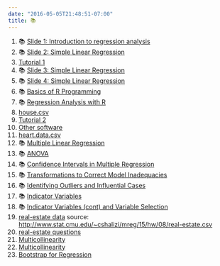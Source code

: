 ```yaml
---
date: "2016-05-05T21:48:51-07:00"
title: 📚
---
```





1.   📚 [Slide 1: Introduction to regression analysis](/regression/regression1.html) 
2.   📚 [Slide 2: Simple Linear Regression](/regression/regression2.html)
3. [Tutorial 1](/regression/tutorial_1.pdf)
4. 📚 [Slide 3: Simple Linear Regression](/regression/regression3.html)
5. 📚 [Slide 4: Simple Linear Regression](/regression/regression4.html)
6. 📚 [Basics of R Programming](/regression/regression5.html)
7. 📚 [Regression Analysis with R](/regression/SimpleLinearRegression2.html)
8. [house.csv](/regression/house.csv)
9. [Tutorial 2](/regression/tutorial2.pdf)
10. [Other software](/regression/othersoftware.html)
11. [heart.data.csv](/regression/heart.data.csv)
12. 📚 [Multiple Linear Regression](/regression/regression6.html)
13. 📚 [ANOVA](/regression/regression7.html)
14. 📚 [Confidence Intervals in Multiple Regression](/regression/regression8.html)
15. 📚 [Transformations to Correct Model Inadequacies](/regression/regression9.html)
16. 📚 [Identifying Outliers and Influential Cases](/regression/regression10.html)
17. 📚 [Indicator Variables](/regression/regression11.html)
18. 📚 [Indicator Variables (cont) and Variable Selection](/regression/regression12.pdf)
19. [real-estate data](/regression/real-estate.csv)
source: http://www.stat.cmu.edu/~cshalizi/mreg/15/hw/08/real-estate.csv
20. [real-estate questions](/regression/variableSelectionproblem.pdf)
21. [Multicollinearity](/regression/regression13.pdf)
22. [Multicollinearity](/regression/multicollinearity_questions.pdf)
23. [Bootstrap for Regression](/regression/regression14.pdf)